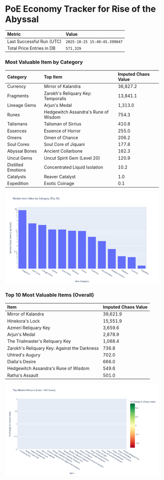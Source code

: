 # PoE Economy Tracker for Rise of the Abyssal

<!-- START_MAINTENANCE -->
| Metric | Value |
|:---|:---|
| Last Successful Run (UTC) | `2025-10-25 15:40:45.399047` |
| Total Price Entries in DB | `571,329` |

<!-- END_MAINTENANCE -->

<!-- START_DATAFRAME_DEBUG -->
<!-- END_DATAFRAME_DEBUG -->

<!-- START_CATEGORY_ANALYSIS -->
### Most Valuable Item by Category
| Category | Top Item | Imputed Chaos Value |
| :--- | :--- | :--- |
| Currency | Mirror of Kalandra | 36,827.2 |
| Fragments | Zarokh's Reliquary Key: Temporalis | 13,841.1 |
| Lineage Gems | Arjun's Medal | 1,313.0 |
| Runes | Hedgewitch Assandra's Rune of Wisdom | 754.3 |
| Talismans | Talisman of Sirrius | 410.8 |
| Essences | Essence of Horror | 255.0 |
| Omens | Omen of Chance | 206.2 |
| Soul Cores | Soul Core of Jiquani | 177.8 |
| Abyssal Bones | Ancient Collarbone | 162.3 |
| Uncut Gems | Uncut Spirit Gem (Level 20) | 120.9 |
| Distilled Emotions | Concentrated Liquid Isolation | 10.2 |
| Catalysts | Reaver Catalyst | 1.0 |
| Expedition | Exotic Coinage | 0.1 |


![Category Analysis Chart](charts/category_analysis.png)
<!-- END_ANALYSIS -->

<!-- START_ANALYSIS -->
### Top 10 Most Valuable Items (Overall)
| Item | Imputed Chaos Value |
| :--- | :--- |
| Mirror of Kalandra | 39,621.9 |
| Hinekora's Lock | 15,551.9 |
| Azmeri Reliquary Key | 3,659.6 |
| Arjun's Medal | 2,878.9 |
| The Trialmaster's Reliquary Key | 1,068.4 |
| Zarokh's Reliquary Key: Against the Darkness | 736.8 |
| Uhtred's Augury | 702.0 |
| Dialla's Desire | 666.0 |
| Hedgewitch Assandra's Rune of Wisdom | 549.6 |
| Ratha's Assault | 501.0 |


![Market Movers Chart](charts/market_movers.png)
<!-- END_ANALYSIS -->
